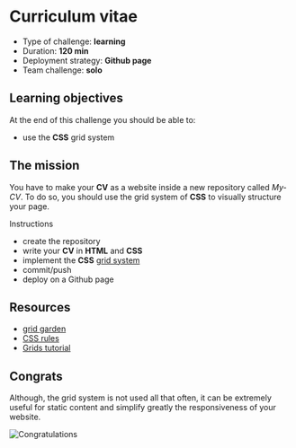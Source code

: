 # Curriculum vitae
* Type of challenge: **learning**
* Duration: **120 min**
* Deployment strategy: **Github page**
* Team challenge: **solo**

## Learning objectives
At the end of this challenge you should be able to:

* use the **CSS** grid system

## The mission
You have to make your **CV** as a website inside a new repository called *My-CV*. To do so, you should use the grid system of **CSS** to visually structure your page.

Instructions

* create the repository
* write your **CV** in **HTML** and **CSS**
* implement the **CSS** [grid system](https://developer.mozilla.org/en-US/docs/Web/CSS/CSS_Grid_Layout)
* commit/push
* deploy on a Github page

## Resources
* [grid garden](http://cssgridgarden.com/#es)
* [CSS rules](https://www.w3schools.com/css/default.asp)
* [Grids tutorial](https://css-tricks.com/snippets/css/complete-guide-grid/)

## Congrats
Although, the grid system is not used all that often, it can be extremely useful for static content and simplify greatly the responsiveness of your website.

![Congratulations](https://camo.githubusercontent.com/897ff92ae261fcc45f6d1b2ff86357daddf49c0a34ce97d4526a8f997386d3fe/68747470733a2f2f6d656469612e67697068792e636f6d2f6d656469612f6c32523039385639306e4a6675484b67302f67697068792e676966)